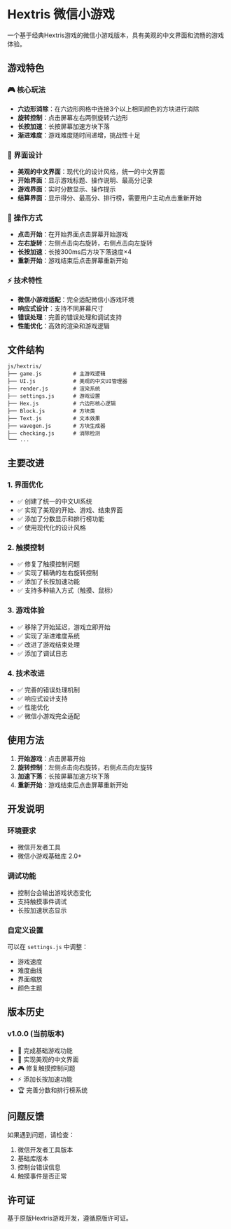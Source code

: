 # Hextris 微信小游戏

一个基于经典Hextris游戏的微信小游戏版本，具有美观的中文界面和流畅的游戏体验。

## 游戏特色

### 🎮 核心玩法
- **六边形消除**：在六边形网格中连接3个以上相同颜色的方块进行消除
- **旋转控制**：点击屏幕左右两侧旋转六边形
- **长按加速**：长按屏幕加速方块下落
- **渐进难度**：游戏难度随时间递增，挑战性十足

### 🎨 界面设计
- **美观的中文界面**：现代化的设计风格，统一的中文界面
- **开始界面**：显示游戏标题、操作说明、最高分记录
- **游戏界面**：实时分数显示、操作提示
- **结算界面**：显示得分、最高分、排行榜，需要用户主动点击重新开始

### 🎯 操作方式
- **点击开始**：在开始界面点击屏幕开始游戏
- **左右旋转**：左侧点击向右旋转，右侧点击向左旋转
- **长按加速**：长按300ms后方块下落速度×4
- **重新开始**：游戏结束后点击屏幕重新开始

### ⚡ 技术特性
- **微信小游戏适配**：完全适配微信小游戏环境
- **响应式设计**：支持不同屏幕尺寸
- **错误处理**：完善的错误处理和调试支持
- **性能优化**：高效的渲染和游戏逻辑

## 文件结构

```
js/hextris/
├── game.js          # 主游戏逻辑
├── UI.js            # 美观的中文UI管理器
├── render.js        # 渲染系统
├── settings.js      # 游戏设置
├── Hex.js           # 六边形核心逻辑
├── Block.js         # 方块类
├── Text.js          # 文本效果
├── wavegen.js       # 方块生成器
├── checking.js      # 消除检测
└── ...
```

## 主要改进

### 1. 界面优化
- ✅ 创建了统一的中文UI系统
- ✅ 实现了美观的开始、游戏、结束界面
- ✅ 添加了分数显示和排行榜功能
- ✅ 使用现代化的设计风格

### 2. 触摸控制
- ✅ 修复了触摸控制问题
- ✅ 实现了精确的左右旋转控制
- ✅ 添加了长按加速功能
- ✅ 支持多种输入方式（触摸、鼠标）

### 3. 游戏体验
- ✅ 移除了开始延迟，游戏立即开始
- ✅ 实现了渐进难度系统
- ✅ 改进了游戏结束处理
- ✅ 添加了调试日志

### 4. 技术改进
- ✅ 完善的错误处理机制
- ✅ 响应式设计支持
- ✅ 性能优化
- ✅ 微信小游戏完全适配

## 使用方法

1. **开始游戏**：点击屏幕开始
2. **旋转控制**：左侧点击向右旋转，右侧点击向左旋转
3. **加速下落**：长按屏幕加速方块下落
4. **重新开始**：游戏结束后点击屏幕重新开始

## 开发说明

### 环境要求
- 微信开发者工具
- 微信小游戏基础库 2.0+

### 调试功能
- 控制台会输出游戏状态变化
- 支持触摸事件调试
- 长按加速状态显示

### 自定义设置
可以在 `settings.js` 中调整：
- 游戏速度
- 难度曲线
- 界面缩放
- 颜色主题

## 版本历史

### v1.0.0 (当前版本)
- 🎉 完成基础游戏功能
- 🎨 实现美观的中文界面
- 🎮 修复触摸控制问题
- ⚡ 添加长按加速功能
- 🏆 完善分数和排行榜系统

## 问题反馈

如果遇到问题，请检查：
1. 微信开发者工具版本
2. 基础库版本
3. 控制台错误信息
4. 触摸事件是否正常

## 许可证

基于原版Hextris游戏开发，遵循原版许可证。
